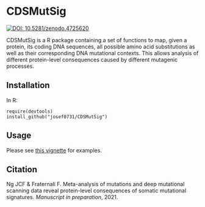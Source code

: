 # CDSMutSig

[![DOI: 10.5281/zenodo.4725620](https://zenodo.org/badge/362498773.svg)](https://zenodo.org/badge/latestdoi/362498773)

CDSMutSig is a R package containing a set of functions to map, given a protein, its coding DNA sequences, all possible amino acid substitutions as well as their corresponding DNA mutational contexts. This allows analysis of different protein-level consequences caused by different mutagenic processes.

## Installation

In R:

```
require(devtools)
install_github("josef0731/CDSMutSig")
```

## Usage

Please see [this vignette](https://htmlpreview.github.io/?https://github.com/josef0731/CDSMutSig/blob/main/vignettes/CDSMutSig-vignette.html) for examples.

## Citation

Ng JCF & Fraternali F. Meta-analysis of mutations and deep mutational scanning data reveal protein-level consequences of somatic mutational signatures. *Manuscript in preparation*, 2021.
